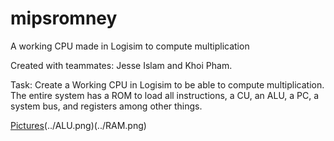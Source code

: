 # mipsromney
A working CPU made in Logisim to compute multiplication 

Created with teammates: Jesse Islam and Khoi Pham. 

Task: Create a Working CPU in Logisim to be able to compute multiplication. The entire system has a ROM to load all instructions,
a CU, an ALU, a PC, a system bus, and registers among other things. 

[Pictures](../Main.png)(../ALU.png)(../RAM.png)
